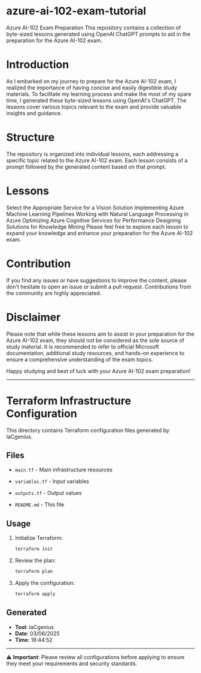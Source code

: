# azure-ai-102-exam-tutorial
Azure AI-102 Exam Preparation
This repository contains a collection of byte-sized lessons generated using OpenAI ChatGPT prompts to aid in the preparation for the Azure AI-102 exam.

# Introduction
As I embarked on my journey to prepare for the Azure AI-102 exam, I realized the importance of having concise and easily digestible study materials. To facilitate my learning process and make the most of my spare time, I generated these byte-sized lessons using OpenAI's ChatGPT. The lessons cover various topics relevant to the exam and provide valuable insights and guidance.

# Structure
The repository is organized into individual lessons, each addressing a specific topic related to the Azure AI-102 exam. Each lesson consists of a prompt followed by the generated content based on that prompt.

# Lessons
Select the Appropriate Service for a Vision Solution
Implementing Azure Machine Learning Pipelines
Working with Natural Language Processing in Azure
Optimizing Azure Cognitive Services for Performance
Designing Solutions for Knowledge Mining
Please feel free to explore each lesson to expand your knowledge and enhance your preparation for the Azure AI-102 exam.

# Contribution
If you find any issues or have suggestions to improve the content, please don't hesitate to open an issue or submit a pull request. Contributions from the community are highly appreciated.

# Disclaimer
Please note that while these lessons aim to assist in your preparation for the Azure AI-102 exam, they should not be considered as the sole source of study material. It is recommended to refer to official Microsoft documentation, additional study resources, and hands-on experience to ensure a comprehensive understanding of the exam topics.

Happy studying and best of luck with your Azure AI-102 exam preparation!

---

# Terraform Infrastructure Configuration

This directory contains Terraform configuration files generated by IaCgenius.

## Files

- `main.tf` - Main infrastructure resources
- `variables.tf` - Input variables
- `outputs.tf` - Output values

- `README.md` - This file

## Usage

1. Initialize Terraform:
   ```bash
   terraform init
   ```

2. Review the plan:
   ```bash
   terraform plan
   ```

3. Apply the configuration:
   ```bash
   terraform apply
   ```

## Generated

- **Tool**: IaCgenius
- **Date**: 03/06/2025
- **Time**: 18:44:52

---

⚠️ **Important**: Please review all configurations before applying to ensure they meet your requirements and security standards.